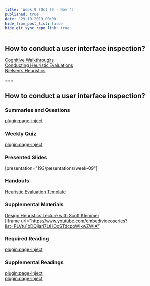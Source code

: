```yaml
---
title: 'Week 9 (Oct 29 - Nov 4)'
published: true
date: '29-10-2019 00:00'
hide_from_post_list: false
hide_git_sync_repo_link: true
---
```


## How to conduct a user interface inspection?   
[Cognitive Walkthroughs](../../presentations/week-09?target=_blank#/week-09-5)  
[Conducting Heuristic Evaluations](../../presentations/week-09?target=_blank#/week-09-16)  
[Nielsen’s Heuristics](../../presentations/week-09?target=_blank#/week-09-37)  

===

## **How to conduct a user interface inspection?**

### Summaries and Questions  
[plugin:page-inject](../../canvaslms-assignments/one-minute-summaries/week-09)

### Weekly Quiz
[plugin:page-inject](../../canvaslms-assignments/weekly-review-quizzes/week-09)  

### Presented Slides  
[presentation="193/presentations/week-09"]

### Handouts
[Heuristic Evaluation Template](http://designthinkmakebreakrepeat.com/uploads/templates/Heuristic%20Evaluation%20Template.pdf)  

### Supplemental Materials  
[Design Heuristics Lecture with Scott Klemmer](https://www.youtube.com/playlist?list=PLVtu1bDQijari7LfHOoSTdcpbWIkwZWIA)  
[iframe url="https://www.youtube.com/embed/videoseries?list=PLVtu1bDQijari7LfHOoSTdcpbWIkwZWIA"]

### Required Reading  
[plugin:page-inject](../../weekly-readings/week-09)

### Supplemental Readings  
[plugin:page-inject](../../ux-techniques-guide/how-to-conduct-a-user-interface-inspection/cognitive-walkthroughs)  
[plugin:page-inject](../../ux-techniques-guide/how-to-conduct-a-user-interface-inspection/heuristic-evaluations)  
